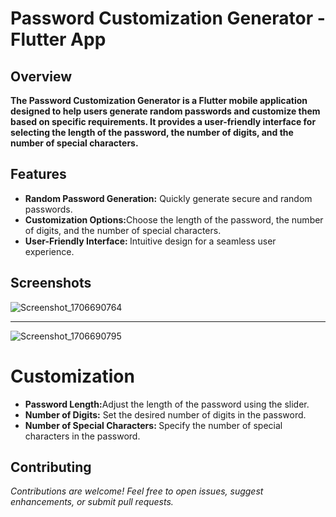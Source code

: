 # Password Customization Generator - Flutter App
## Overview

<p><b>The Password Customization Generator is a Flutter mobile application designed to help users generate random passwords and customize them based on specific requirements. It provides a user-friendly interface for selecting the length of the password, the number of digits, and the number of special characters.</b></p>

## Features

<ul>
  <li><b>Random Password Generation:</b> Quickly generate secure and random passwords.</li>
  <li><b>Customization Options:</b>Choose the length of the password, the number of digits, and the number of special characters.</li>
  <li><b>User-Friendly Interface: </b>Intuitive design for a seamless user experience.</li>
</ul>

## Screenshots

![Screenshot_1706690764](https://github.com/DevByShahzaib/Password-Generator-App/assets/108393358/0f4e322f-8622-45ed-b8cf-8bd6fdff15d9)

<hr>

![Screenshot_1706690795](https://github.com/DevByShahzaib/Password-Generator-App/assets/108393358/f379a940-7cb3-4224-9406-0901c325d7bd)


# Customization

<ul>
  <li><b>Password Length:</b>Adjust the length of the password using the slider.</li>
  <li><b>Number of Digits:</b> Set the desired number of digits in the password.</li>
  <li><b>Number of Special Characters: </b>Specify the number of special characters in the password.</li>
</ul>

## Contributing
<p><i>Contributions are welcome! Feel free to open issues, suggest enhancements, or submit pull requests.</i></p>

